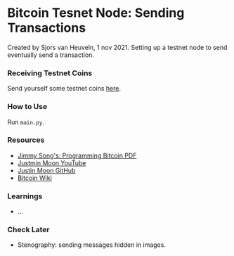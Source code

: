 # Bitcoin Tesnet Node: Sending Transactions #
Created by Sjors van Heuveln, 1 nov 2021.
Setting up a testnet node to send eventually send a transaction.


### Receiving Testnet Coins ###
Send yourself some testnet coins [here](https://testnet-faucet.mempool.co/).


### How to Use ###
Run `main.py`.


### Resources ###
- [Jimmy Song's: Programming Bitcoin PDF](https://www.programming-book.com/python-programming123uo00es0429/)
- [Justmin Moon YouTube](https://www.youtube.com/watch?v=gMmWhiDSius&ab_channel=JustinMoon)
- [Justin Moon GitHub](https://github.com/justinmoon/)
- [Bitcoin Wiki](https://en.bitcoin.it/wiki/Protocol_documentation#tx)


### Learnings ###
 - ...


### Check Later ###
- Stenography: sending messages hidden in images.
